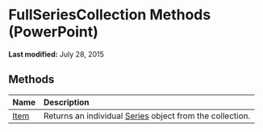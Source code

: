 
# FullSeriesCollection Methods (PowerPoint)

 **Last modified:** July 28, 2015


## Methods



|**Name**|**Description**|
|:-----|:-----|
| [Item](fda36191-71f4-1f75-fa27-e09a38385e68.md)|Returns an individual  [Series](5c8c2d92-d8ca-4d21-e213-c374292275d4.md) object from the collection.|
